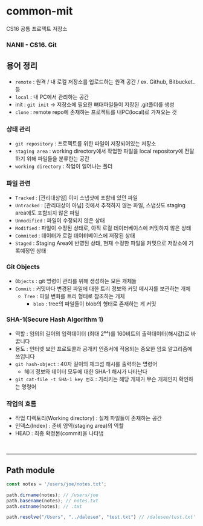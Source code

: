 # common-mit
CS16 공통 프로젝트 저장소

### NANII - CS16. Git

## 용어 정리

- `remote` : 원격 / 내 로컬 저장소를 업로드하는 원격 공간 / ex. Github, Bitbucket.. 등
- `local` : 내 PC에서 관리하는 공간
- init : `git init` -> 저장소에 필요한 뼈대파일들이 저장된 .git폴더를 생성
- `clone` : remote repo에 존재하는 프로젝트를 내PC(local)로 가져오는 것


### 상태 관리

- `git repository` : 프로젝트를 위한 파일이 저장되어있는 저장소
- `staging area` : working directory에서 작업한 파일을 local repository에 전달하기 위해 파일들을 분류한는 공간
- `working directory` : 작업이 일어나는 폴더

### 파일 관련

- `Tracked` : [관리대상임] 이미 스냅샷에 포함돼 있던 파일
- `Untracked` : [관리대상이 아님] 깃에서 추적하지 않는 파일, 스냅샷도 staging area에도 포함되지 않은 파일
- `Unmodified` : 파일이 수정되지 않은 상태
- `Modified` : 파일이 수정된 상태로, 아직 로컬 데이터베이스에 커밋하지 않은 상태
- `Commited` : 데이터가 로컬 데이터베이스에 저장된 상태
- `Staged` : Staging Area에 반영된 상태, 현재 수정한 파일을 커밋으로 저장소에 기록예정인 상태

### Git Objects

- `Objects` : git 명령이 관리를 위해 생성하는 모든 개체들
- `Commit` : 커밋마다 변경된 파일에 대한 트리 정보와 커밋 메시지를 보관하는 개체
  - `Tree` : 파일 변화를 트리 형태로 참조하는 개체
    - `blob` : tree의 파일들이 blob의 형태로 존재하는 게 커밋

### SHA-1(Secure Hash Algorithm 1)

- 역할 : 임의의 길이의 입력데이터 (최대 2⁶⁴)를 160비트의 출력데이터(해시값)로 바꿉니다
- 용도 : 인터넷 보안 프로토콜과 공개키 인증서에 적용되는 중요한 암호 알고리즘에 쓰입니다
- `git hash-object` : 40자 길이의 체크섬 해시를 출력하는 명령어
  - 헤더 정보와 데이터 모두에 대한 SHA-1 해시가 나타난다
- `git cat-file -t SHA-1 key 번호` : 가리키는 해당 개체가 무슨 개체인지 확인하는 명령어


### 작업의 흐름

- 작업 디렉토리(Working directory) : 실제 파일들이 존재하는 공간
- 인덱스(Index) : 준비 영역(staging area)의 역할
- HEAD : 최종 확정본(commit)을 나타냄


<br>

------


## Path module

```js
const notes = '/users/joe/notes.txt';

path.dirname(notes); // /users/joe
path.basename(notes); // notes.txt
path.extname(notes); // .txt
```

```js
path.resolve("/Users", "../daleseo", "test.txt") // /daleseo/test.txt'
```
